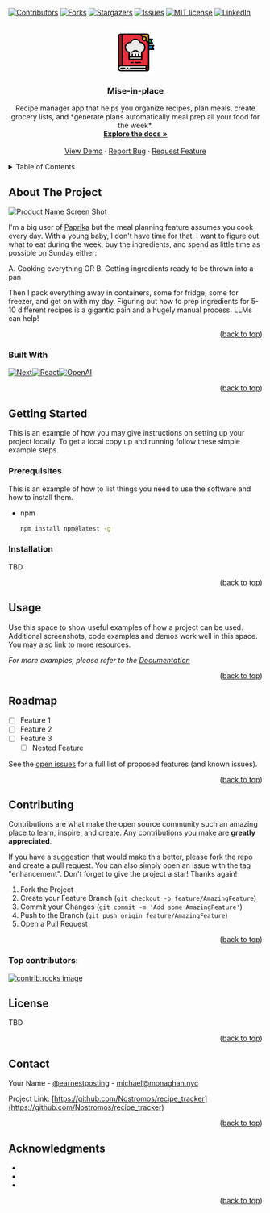 <!-- Improved compatibility of back to top link: See: https://github.com/othneildrew/Best-README-Template/pull/73 -->
<a id="readme-top"></a>

<!-- PROJECT SHIELDS -->
<!--
*** I'm using markdown "reference style" links for readability.
*** Reference links are enclosed in brackets [ ] instead of parentheses ( ).
*** See the bottom of this document for the declaration of the reference variables
*** for contributors-url, forks-url, etc. This is an optional, concise syntax you may use.
*** https://www.markdownguide.org/basic-syntax/#reference-style-links
-->
[![Contributors][contributors-shield]][contributors-url]
[![Forks][forks-shield]][forks-url]
[![Stargazers][stars-shield]][stars-url]
[![Issues][issues-shield]][issues-url]
[![MIT license][license-shield]][license-url]
[![LinkedIn][linkedin-shield]][linkedin-url]



<!-- PROJECT LOGO -->
<br />
<div align="center">
  <a href="https://github.com/Nostromos/recipe_tracker">
    <img src="public/images/logo.png" alt="Logo" width="80" height="80">
  </a>

<h3 align="center">Mise-in-place</h3>

  <p align="center">
    Recipe manager app that helps you organize recipes, plan meals, create grocery lists, and *generate plans automatically meal prep all your food for the week*.
    <br />
    <a href="https://github.com/Nostromos/recipe_tracker"><strong>Explore the docs »</strong></a>
    <br />
    <br />
    <a href="https://github.com/Nostromos/recipe_tracker">View Demo</a>
    &middot;
    <a href="https://github.com/Nostromos/recipe_tracker/issues/new?labels=bug">Report Bug</a>
    &middot;
    <a href="https://github.com/Nostromos/recipe_tracker/issues/new?labels=enhancement">Request Feature</a>
  </p>
</div>



<!-- TABLE OF CONTENTS -->
<details>
  <summary>Table of Contents</summary>
  <ol>
    <li>
      <a href="#about-the-project">About The Project</a>
      <ul>
        <li><a href="#built-with">Built With</a></li>
      </ul>
    </li>
    <li>
      <a href="#getting-started">Getting Started</a>
      <ul>
        <li><a href="#prerequisites">Prerequisites</a></li>
        <li><a href="#installation">Installation</a></li>
      </ul>
    </li>
    <li><a href="#usage">Usage</a></li>
    <li><a href="#roadmap">Roadmap</a></li>
    <li><a href="#contributing">Contributing</a></li>
    <li><a href="#license">License</a></li>
    <li><a href="#contact">Contact</a></li>
    <li><a href="#acknowledgments">Acknowledgments</a></li>
  </ol>
</details>



<!-- ABOUT THE PROJECT -->
## About The Project

[![Product Name Screen Shot][product-screenshot]](https://example.com)

I'm a big user of [Paprika](https://paprikaapp.com) but the meal planning feature assumes you cook every day. With a young baby, I don't have time for that. I want to figure out what to eat during the week, buy the ingredients, and spend as little time as possible on Sunday either:

A. Cooking everything OR
B. Getting ingredients ready to be thrown into a pan

Then I pack everything away in containers, some for fridge, some for freezer, and get on with my day. Figuring out how to prep ingredients for 5-10 different recipes is a gigantic pain and a hugely manual process. LLMs can help!

<p align="right">(<a href="#readme-top">back to top</a>)</p>



### Built With

[![Next][Next.js]][Next-url][![React][React.js]][React-url][![OpenAI](https://img.shields.io/badge/-OpenAI-black?style=for-the-badge&logo=openai)](https://chat.openai.com)

<p align="right">(<a href="#readme-top">back to top</a>)</p>



<!-- GETTING STARTED -->
## Getting Started

This is an example of how you may give instructions on setting up your project locally.
To get a local copy up and running follow these simple example steps.

### Prerequisites

This is an example of how to list things you need to use the software and how to install them.
* npm
  ```sh
  npm install npm@latest -g
  ```

### Installation

TBD

<p align="right">(<a href="#readme-top">back to top</a>)</p>



<!-- USAGE EXAMPLES -->
## Usage

Use this space to show useful examples of how a project can be used. Additional screenshots, code examples and demos work well in this space. You may also link to more resources.

_For more examples, please refer to the [Documentation](https://example.com)_

<p align="right">(<a href="#readme-top">back to top</a>)</p>



<!-- ROADMAP -->
## Roadmap

- [ ] Feature 1
- [ ] Feature 2
- [ ] Feature 3
    - [ ] Nested Feature

See the [open issues](https://github.com/Nostromos/recipe_tracker/issues) for a full list of proposed features (and known issues).

<p align="right">(<a href="#readme-top">back to top</a>)</p>



<!-- CONTRIBUTING -->
## Contributing

Contributions are what make the open source community such an amazing place to learn, inspire, and create. Any contributions you make are **greatly appreciated**.

If you have a suggestion that would make this better, please fork the repo and create a pull request. You can also simply open an issue with the tag "enhancement".
Don't forget to give the project a star! Thanks again!

1. Fork the Project
2. Create your Feature Branch (`git checkout -b feature/AmazingFeature`)
3. Commit your Changes (`git commit -m 'Add some AmazingFeature'`)
4. Push to the Branch (`git push origin feature/AmazingFeature`)
5. Open a Pull Request

<p align="right">(<a href="#readme-top">back to top</a>)</p>

### Top contributors:

<a href="https://github.com/Nostromos/recipe_tracker/graphs/contributors">
  <img src="https://contrib.rocks/image?repo=Nostromos/recipe_tracker" alt="contrib.rocks image" />
</a>



<!-- LICENSE -->
## License

TBD

<p align="right">(<a href="#readme-top">back to top</a>)</p>



<!-- CONTACT -->
## Contact

Your Name - [@earnestposting](https://twitter.com/earnestposting) - michael@monaghan.nyc

Project Link: [https://github.com/Nostromos/recipe_tracker](https://github.com/Nostromos/recipe_tracker)

<p align="right">(<a href="#readme-top">back to top</a>)</p>



<!-- ACKNOWLEDGMENTS -->
## Acknowledgments

* []()
* []()
* []()

<p align="right">(<a href="#readme-top">back to top</a>)</p>



<!-- MARKDOWN LINKS & IMAGES -->
<!-- https://www.markdownguide.org/basic-syntax/#reference-style-links -->
[contributors-shield]: https://img.shields.io/github/contributors/Nostromos/recipe_tracker.svg?style=for-the-badge
[contributors-url]: https://github.com/Nostromos/recipe_tracker/graphs/contributors
[forks-shield]: https://img.shields.io/github/forks/Nostromos/recipe_tracker.svg?style=for-the-badge
[forks-url]: https://github.com/Nostromos/recipe_tracker/network/members
[stars-shield]: https://img.shields.io/github/stars/Nostromos/recipe_tracker.svg?style=for-the-badge
[stars-url]: https://github.com/Nostromos/recipe_tracker/stargazers
[issues-shield]: https://img.shields.io/github/issues/Nostromos/recipe_tracker.svg?style=for-the-badge
[issues-url]: https://github.com/Nostromos/recipe_tracker/issues
[license-shield]: https://img.shields.io/github/license/Nostromos/recipe_tracker.svg?style=for-the-badge
[license-url]: https://github.com/Nostromos/recipe_tracker/blob/master/LICENSE.txt
[linkedin-shield]: https://img.shields.io/badge/-LinkedIn-black.svg?style=for-the-badge&logo=linkedin&colorB=555
[linkedin-url]: https://linkedin.com/in/monaghanmike
[product-screenshot]: images/screenshot.png
[Next.js]: https://img.shields.io/badge/next.js-000000?style=for-the-badge&logo=nextdotjs&logoColor=white
[Next-url]: https://nextjs.org/
[React.js]: https://img.shields.io/badge/React-20232A?style=for-the-badge&logo=react&logoColor=61DAFB
[React-url]: https://reactjs.org/
[Vue.js]: https://img.shields.io/badge/Vue.js-35495E?style=for-the-badge&logo=vuedotjs&logoColor=4FC08D
[Vue-url]: https://vuejs.org/
[Angular.io]: https://img.shields.io/badge/Angular-DD0031?style=for-the-badge&logo=angular&logoColor=white
[Angular-url]: https://angular.io/
[Svelte.dev]: https://img.shields.io/badge/Svelte-4A4A55?style=for-the-badge&logo=svelte&logoColor=FF3E00
[Svelte-url]: https://svelte.dev/
[Laravel.com]: https://img.shields.io/badge/Laravel-FF2D20?style=for-the-badge&logo=laravel&logoColor=white
[Laravel-url]: https://laravel.com
[Bootstrap.com]: https://img.shields.io/badge/Bootstrap-563D7C?style=for-the-badge&logo=bootstrap&logoColor=white
[Bootstrap-url]: https://getbootstrap.com
[JQuery.com]: https://img.shields.io/badge/jQuery-0769AD?style=for-the-badge&logo=jquery&logoColor=white
[JQuery-url]: https://jquery.com 